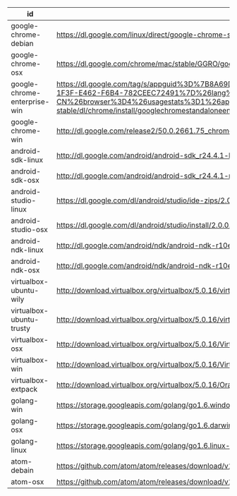 id | uri | filename | md5sum
---|-----|----------|-------
google-chrome-debian | https://dl.google.com/linux/direct/google-chrome-stable_current_amd64.deb | chrome/linux/50.0.2661.75_google-chrome-stable_current_amd64.deb |
google-chrome-osx | https://dl.google.com/chrome/mac/stable/GGRO/googlechrome.dmg | chrome/mac/50.0.2661.75_googlechrome.dmg |
google-chrome-enterprise-win | https://dl.google.com/tag/s/appguid%3D%7B8A69D345-D564-463C-AFF1-A69D9E530F96%7D%26iid%3D%7BBF9FDEDC-1F3F-E462-F6B4-782CEEC72491%7D%26lang%3Dzh-CN%26browser%3D4%26usagestats%3D1%26appname%3DGoogle%2520Chrome%26needsadmin%3Dprefers%26ap%3Dx64-stable/dl/chrome/install/googlechromestandaloneenterprise64.msi | chrome/win/50.0.2661.75_googlechromestandaloneenterprise64.msi |
google-chrome-win | http://dl.google.com/release2/50.0.2661.75_chrome_installer_win64.exe | chrome/win/50.0.2661.75_chrome_installer_win64.exe |
android-sdk-linux | http://dl.google.com/android/android-sdk_r24.4.1-linux.tgz | |
android-sdk-osx | http://dl.google.com/android/android-sdk_r24.4.1-macosx.zip | |
android-studio-linux | https://dl.google.com/dl/android/studio/ide-zips/2.0.0.20/android-studio-ide-143.2739321-linux.zip | |
android-studio-osx | https://dl.google.com/dl/android/studio/install/2.0.0.20/android-studio-ide-143.2739321-mac.dmg | |
android-ndk-linux | http://dl.google.com/android/ndk/android-ndk-r10e-linux-x86_64.bin | |
android-ndk-osx | http://dl.google.com/android/ndk/android-ndk-r10e-darwin-x86_64.bin | |
virtualbox-ubuntu-wily | http://download.virtualbox.org/virtualbox/5.0.16/virtualbox-5.0_5.0.16-105871~Ubuntu~wily_amd64.deb | virtualbox/virtualbox-5.0.16-105871-Ubuntu-wily-amd64.deb
virtualbox-ubuntu-trusty | http://download.virtualbox.org/virtualbox/5.0.16/virtualbox-5.0_5.0.16-105871~Ubuntu~trusty_amd64.deb | virtualbox/virtualbox-5.0.16-105871-Ubuntu-trusty-amd64.deb
virtualbox-osx | http://download.virtualbox.org/virtualbox/5.0.16/VirtualBox-5.0.16-105871-OSX.dmg | virtualbox/VirtualBox-5.0.16-105871-OSX.dmg
virtualbox-win | http://download.virtualbox.org/virtualbox/5.0.16/VirtualBox-5.0.16-105871-Win.exe | virtualbox/VirtualBox-5.0.16-105871-Win.exe
virtualbox-extpack | http://download.virtualbox.org/virtualbox/5.0.16/Oracle_VM_VirtualBox_Extension_Pack-5.0.16-105871.vbox-extpack | virtualbox/Oracle_VM_VirtualBox_Extension_Pack-5.0.16-105871.vbox-extpack
golang-win | https://storage.googleapis.com/golang/go1.6.windows-amd64.msi | |
golang-osx | https://storage.googleapis.com/golang/go1.6.darwin-amd64.pkg | |
golang-linux | https://storage.googleapis.com/golang/go1.6.linux-amd64.tar.gz | |
atom-debain | https://github.com/atom/atom/releases/download/v1.6.1/atom-amd64.deb | atom/atom-amd64-1.6.1.deb |
atom-osx | https://github.com/atom/atom/releases/download/v1.6.1/atom-mac.zip | atom/atom-mac-1.6.1.zip |
